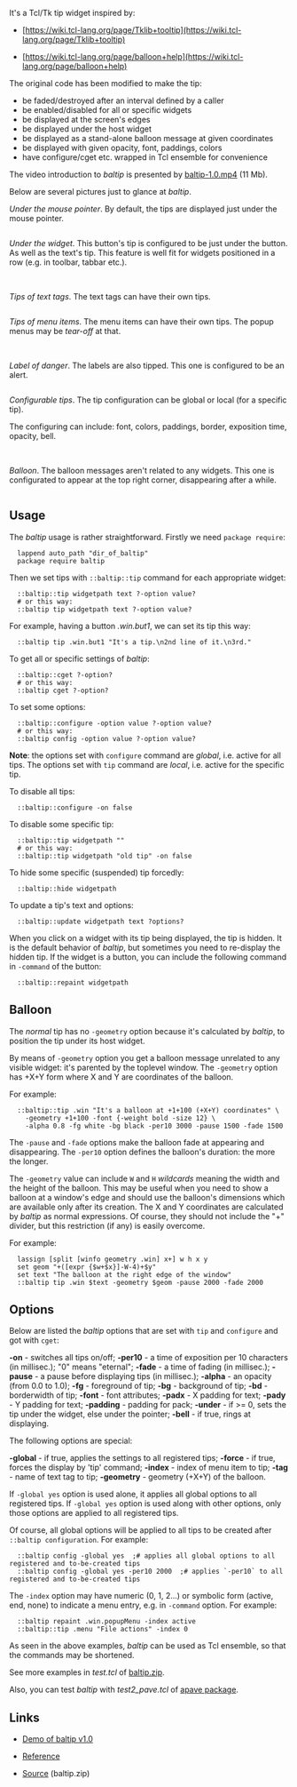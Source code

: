It's a Tcl/Tk tip widget inspired by:

  * [https://wiki.tcl-lang.org/page/Tklib+tooltip](https://wiki.tcl-lang.org/page/Tklib+tooltip)

  * [https://wiki.tcl-lang.org/page/balloon+help](https://wiki.tcl-lang.org/page/balloon+help)

The original code has been modified to make the tip:

  * be faded/destroyed after an interval defined by a caller
  * be enabled/disabled for all or specific widgets
  * be displayed at the screen's edges
  * be displayed under the host widget
  * be displayed as a stand-alone balloon message at given coordinates
  * be displayed with given opacity, font, paddings, colors
  * have configure/cget etc. wrapped in Tcl ensemble for convenience

The video introduction to *baltip* is presented by
 [baltip-1.0.mp4](https://github.com/aplsimple/baltip/releases/download/baltip-1.0/baltip-1.0.mp4) (11 Mb).

Below are several pictures just to glance at *baltip*.

*Under the mouse pointer*. By default, the tips are displayed just under the mouse pointer.

 <img src="https://aplsimple.github.io/en/tcl/baltip/files/btip3.png" class="media" alt="">

*Under the widget*. This button's tip is configured to be just under the button. As well as the text's tip. This feature is well fit for widgets positioned in a row (e.g. in toolbar, tabbar etc.).

 <img src="https://aplsimple.github.io/en/tcl/baltip/files/btip1.png" class="media" alt="">

 <img src="https://aplsimple.github.io/en/tcl/baltip/files/btip2.png" class="media" alt="">

*Tips of text tags*. The text tags can have their own tips.

 <img src="https://aplsimple.github.io/en/tcl/baltip/files/btip4.png" class="media" alt="">

*Tips of menu items*. The menu items can have their own tips. The popup menus may be *tear-off* at that.

 <img src="https://aplsimple.github.io/en/tcl/baltip/files/btip5.png" class="media" alt="">

 <img src="https://aplsimple.github.io/en/tcl/baltip/files/btip6.png" class="media" alt="">

*Label of danger*. The labels are also tipped. This one is configured to be an alert.

 <img src="https://aplsimple.github.io/en/tcl/baltip/files/btip7.png" class="media" alt="">

*Configurable tips*. The tip configuration can be global or local (for a specific tip).

The configuring can include: font, colors, paddings, border, exposition time, opacity, bell.

 <img src="https://aplsimple.github.io/en/tcl/baltip/files/btip8.png" class="media" alt="">

 <img src="https://aplsimple.github.io/en/tcl/baltip/files/btip9.png" class="media" alt="">

*Balloon*. The balloon messages aren't related to any widgets. This one is configurated to appear at the top right corner, disappearing after a while.

 <img src="https://aplsimple.github.io/en/tcl/baltip/files/btip10.png" class="media" alt="">

## Usage

The *baltip* usage is rather straightforward. Firstly we need `package require`:

      lappend auto_path "dir_of_baltip"
      package require baltip

Then we set tips with `::baltip::tip` command for each appropriate widget:

      ::baltip::tip widgetpath text ?-option value?
      # or this way:
      ::baltip tip widgetpath text ?-option value?

For example, having a button *.win.but1*, we can set its tip this way:

      ::baltip tip .win.but1 "It's a tip.\n2nd line of it.\n3rd."

To get all or specific settings of *baltip*:

      ::baltip::cget ?-option?
      # or this way:
      ::baltip cget ?-option?

To set some options:

      ::baltip::configure -option value ?-option value?
      # or this way:
      ::baltip config -option value ?-option value?

**Note**: the options set with `configure` command are *global*, i.e. active for all tips.
The options set with `tip` command are *local*, i.e. active for the specific tip.

To disable all tips:

      ::baltip::configure -on false

To disable some specific tip:

      ::baltip::tip widgetpath ""
      # or this way:
      ::baltip::tip widgetpath "old tip" -on false

To hide some specific (suspended) tip forcedly:

      ::baltip::hide widgetpath

To update a tip's text and options:

      ::baltip::update widgetpath text ?options?

When you click on a widget with its tip being displayed, the tip is hidden. It is the default behavior of *baltip*, but sometimes you need to re-display the hidden tip. If the widget is a button, you can include the following command in `-command` of the button:

      ::baltip::repaint widgetpath

## Balloon

The *normal* tip has no `-geometry` option because it's calculated by *baltip*, to position the tip under its host widget.

By means of `-geometry` option you get a balloon message unrelated to any visible widget: it's parented by the toplevel window. The `-geometry` option has +X+Y form where X and Y are coordinates of the balloon.

For example:

      ::baltip::tip .win "It's a balloon at +1+100 (+X+Y) coordinates" \
        -geometry +1+100 -font {-weight bold -size 12} \
        -alpha 0.8 -fg white -bg black -per10 3000 -pause 1500 -fade 1500

The `-pause` and `-fade` options make the balloon fade at appearing and disappearing. The `-per10` option defines the balloon's duration: the more the longer.

The `-geometry` value can include `W` and `H` *wildcards* meaning the width and the height of the balloon. This may be useful when you need to show a balloon at a window's edge and should use the balloon's dimensions which are available only after its creation. The X and Y coordinates are calculated by *baltip* as normal expressions. Of course, they should not include the "+" divider, but this restriction (if any) is easily overcome.

For example:

      lassign [split [winfo geometry .win] x+] w h x y
      set geom "+([expr {$w+$x}]-W-4)+$y"
      set text "The balloon at the right edge of the window"
      ::baltip tip .win $text -geometry $geom -pause 2000 -fade 2000

## Options

Below are listed the *baltip* options that are set with `tip` and `configure` and got with `cget`:

 **-on** - switches all tips on/off;
 **-per10** - a time of exposition per 10 characters (in millisec.); "0" means "eternal";
 **-fade** - a time of fading (in millisec.);
 **-pause** - a pause before displaying tips (in millisec.);
 **-alpha** - an opacity (from 0.0 to 1.0);
 **-fg** - foreground of tip;
 **-bg** - background of tip;
 **-bd** - borderwidth of tip;
 **-font** - font attributes;
 **-padx** - X padding for text;
 **-pady** - Y padding for text;
 **-padding** - padding for pack;
 **-under** - if >= 0, sets the tip under the widget, else under the pointer;
 **-bell** - if true, rings at displaying.

The following options are special:

 **-global** - if true, applies the settings to all registered tips;
 **-force** - if true, forces the display by 'tip' command;
 **-index** - index of menu item to tip;
 **-tag** - name of text tag to tip;
 **-geometry** - geometry (+X+Y) of the balloon.

If `-global yes` option is used alone, it applies all global options to all registered tips. If `-global yes` option is used along with other options, only those options are applied to all registered tips.

Of course, all global options will be applied to all tips to be created after `::baltip configuration`. For example:

      ::baltip config -global yes  ;# applies all global options to all registered and to-be-created tips
      ::baltip config -global yes -per10 2000  ;# applies `-per10` to all registered and to-be-created tips

The `-index` option may have numeric (0, 1, 2...) or symbolic form (active, end, none) to indicate a menu entry, e.g. in `-command` option. For example:

      ::baltip repaint .win.popupMenu -index active
      ::baltip::tip .menu "File actions" -index 0

As seen in the above examples, *baltip* can be used as Tcl ensemble, so that the commands may be shortened.

See more examples in *test.tcl* of [baltip.zip](https://chiselapp.com/user/aplsimple/repository/baltip/download).

Also, you can test *baltip* with *test2_pave.tcl* of [apave package](https://chiselapp.com/user/aplsimple/repository/pave/download).

## Links

  * [Demo of baltip v1.0](https://github.com/aplsimple/baltip/releases/download/baltip-1.0/baltip-1.0.mp4)

  * [Reference](https://aplsimple.github.io/en/tcl/baltip/baltip.html)

  * [Source](https://chiselapp.com/user/aplsimple/repository/baltip/download) (baltip.zip)
